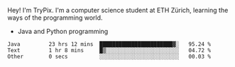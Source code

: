 Hey! I'm TryPix. I'm a computer science student at ETH Zürich, learning the ways of the programming world. 

- Java and Python programming


<!--START_SECTION:waka-->

```text
Java         23 hrs 12 mins  ███████████████████████▓░   95.24 %
Text         1 hr 8 mins     █▒░░░░░░░░░░░░░░░░░░░░░░░   04.72 %
Other        0 secs          ░░░░░░░░░░░░░░░░░░░░░░░░░   00.03 %
```

<!--END_SECTION:waka-->
